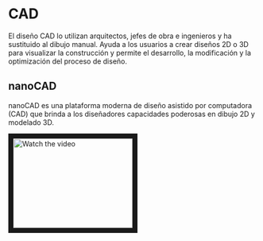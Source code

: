 # CAD
El diseño CAD lo utilizan arquitectos, jefes de obra e ingenieros y ha sustituido al dibujo manual. Ayuda a los usuarios a crear diseños 2D o 3D para visualizar la construcción y permite el desarrollo, la modificación y la optimización del proceso de diseño.

## nanoCAD
nanoCAD es una plataforma moderna de diseño asistido por computadora (CAD) que brinda a los diseñadores capacidades poderosas en dibujo 2D y modelado 3D.

<a href="https://youtu.be/pRfT9fUUaFM" target="_blank">
 <img src="https://lh3.googleusercontent.com/-DpmGnvMySo4/Y24Ik-LTZ7I/AAAAAAAA8PU/bWyoDu8bHEgUzwI-qPsAy3RjBqpfAwn1gCNcBGAsYHQ/s220-w220-h140-nd/Chat-forms%2Bthumbnail.gif" alt="Watch the video" width="240" height="180" border="10" />
</a>

